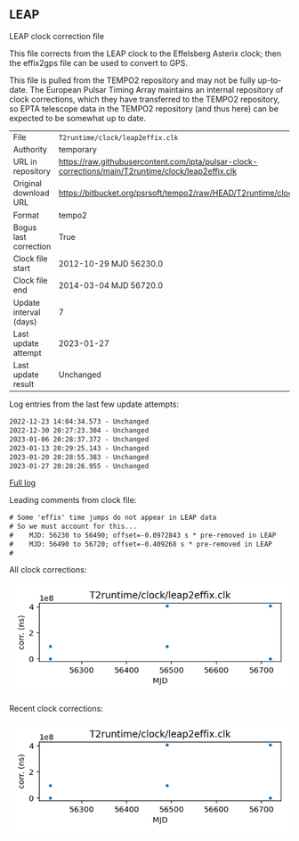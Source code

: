 
## LEAP

LEAP clock correction file

This file corrects from the LEAP clock to the Effelsberg Asterix
clock; then the effix2gps file can be used to convert to GPS.

This file is pulled from the TEMPO2 repository and may not be fully
up-to-date. The European Pulsar Timing Array maintains an internal
repository of clock corrections, which they have transferred to the TEMPO2
repository, so  EPTA telescope data in the TEMPO2 repository (and
thus here) can be expected to be somewhat up to date.

|     |     |
|:--- |:--- |
| File | `T2runtime/clock/leap2effix.clk` |
| Authority | temporary |
| URL in repository | <https://raw.githubusercontent.com/ipta/pulsar-clock-corrections/main/T2runtime/clock/leap2effix.clk> |
| Original download URL | <https://bitbucket.org/psrsoft/tempo2/raw/HEAD/T2runtime/clock/leap2effix.clk> |
| Format | tempo2 |
| Bogus last correction | True |
| Clock file start | 2012-10-29 MJD 56230.0 |
| Clock file end | 2014-03-04 MJD 56720.0 |
| Update interval (days) | 7 |
| Last update attempt | 2023-01-27 |
| Last update result | Unchanged |

Log entries from the last few update attempts:
```
2022-12-23 14:04:34.573 - Unchanged
2022-12-30 20:27:23.304 - Unchanged
2023-01-06 20:28:37.372 - Unchanged
2023-01-13 20:29:25.143 - Unchanged
2023-01-20 20:28:55.383 - Unchanged
2023-01-27 20:28:26.955 - Unchanged
```
[Full log](https://raw.githubusercontent.com/ipta/pulsar-clock-corrections/main/log/T2runtime/clock/leap2effix.clk.log)

Leading comments from clock file:

    # Some 'effix' time jumps do not appear in LEAP data
    # So we must account for this...
    #    MJD: 56230 to 56490; offset=-0.0972843 s * pre-removed in LEAP
    #    MJD: 56490 to 56720; offset=-0.409268 s * pre-removed in LEAP
    #



All clock corrections:

![plot of all clock corrections](leap2effix.clk.png "All corrections")

Recent clock corrections:

![plot of recent clock corrections](leap2effix.clk.short.png "Recent corrections")

